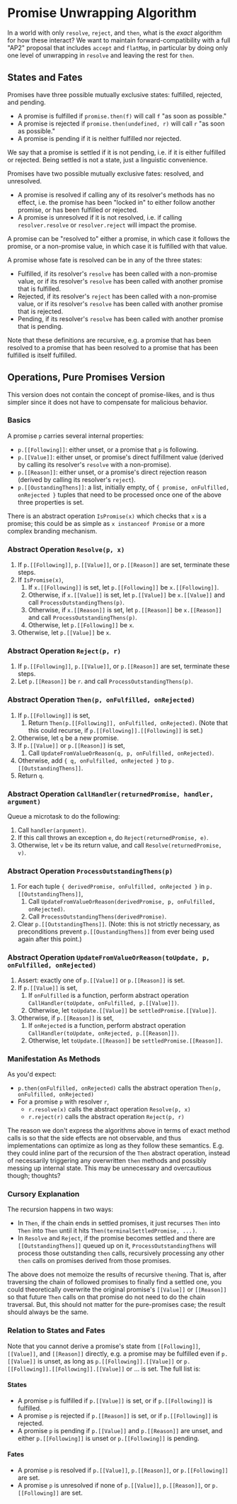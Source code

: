 # Promise Unwrapping Algorithm

In a world with only `resolve`, `reject`, and `then`, what is the *exact* algorithm for how these interact? We want to maintain forward-compatibility with a full "AP2" proposal that includes `accept` and `flatMap`, in particular by doing only one level of unwrapping in `resolve` and leaving the rest for `then`.

## States and Fates

Promises have three possible mutually exclusive states: fulfilled, rejected, and pending.

- A promise is fulfilled if `promise.then(f)` will call `f` "as soon as possible."
- A promise is rejected if `promise.then(undefined, r)` will call `r` "as soon as possible."
- A promise is pending if it is neither fulfilled nor rejected.

We say that a promise is settled if it is not pending, i.e. if it is either fulfilled or rejected. Being settled is not a state, just a linguistic convenience.

Promises have two possible mutually exclusive fates: resolved, and unresolved.

- A promise is resolved if calling any of its resolver's methods has no effect, i.e. the promise has been "locked in" to either follow another promise, or has been fulfilled or rejected.
- A promise is unresolved if it is not resolved, i.e. if calling `resolver.resolve` or `resolver.reject` will impact the promise.

A promise can be "resolved to" either a promise, in which case it follows the promise, or a non-promise value, in which case it is fulfilled with that value.

A promise whose fate is resolved can be in any of the three states:

- Fulfilled, if its resolver's `resolve` has been called with a non-promise value, or if its resolver's `resolve` has been called with another promise that is fulfilled.
- Rejected, if its resolver's `reject` has been called with a non-promise value, or if its resolver's `resolve` has been called with another promise that is rejected.
- Pending, if its resolver's `resolve` has been called with another promise that is pending.

Note that these definitions are recursive, e.g. a promise that has been resolved to a promise that has been resolved to a promise that has been fulfilled is itself fulfilled.

## Operations, Pure Promises Version

This version does not contain the concept of promise-likes, and is thus simpler since it does not have to compensate for malicious behavior.

### Basics

A promise `p` carries several internal properties:

- `p.[[Following]]`: either unset, or a promise that `p` is following.
- `p.[[Value]]`: either unset, or promise's direct fulfillment value (derived by calling its resolver's `resolve` with a non-promise).
- `p.[[Reason]]`: either unset, or a promise's direct rejection reason (derived by calling its resolver's `reject`).
- `p.[[OustandingThens]]`: a list, initially empty, of `{ promise, onFulfilled, onRejected }` tuples that need to be processed once one of the above three properties is set.

There is an abstract operation `IsPromise(x)` which checks that `x` is a promise; this could be as simple as `x instanceof Promise` or a more complex branding mechanism.

### Abstract Operation `Resolve(p, x)`

1. If `p.[[Following]]`, `p.[[Value]]`, or `p.[[Reason]]` are set, terminate these steps.
1. If `IsPromise(x)`,
   1. If `x.[[Following]]` is set, let `p.[[Following]]` be `x.[[Following]]`.
   1. Otherwise, if `x.[[Value]]` is set, let `p.[[Value]]` be `x.[[Value]]` and call `ProcessOutstandingThens(p)`.
   1. Otherwise, if `x.[[Reason]]` is set, let `p.[[Reason]]` be `x.[[Reason]]` and call `ProcessOutstandingThens(p)`.
   1. Otherwise, let `p.[[Following]]` be `x`.
1. Otherwise, let `p.[[Value]]` be `x`.

### Abstract Operation `Reject(p, r)`

1. If `p.[[Following]]`, `p.[[Value]]`, or `p.[[Reason]]` are set, terminate these steps.
1. Let `p.[[Reason]]` be `r`. and call `ProcessOutstandingThens(p)`.

### Abstract Operation `Then(p, onFulfilled, onRejected)`

1. If `p.[[Following]]` is set,
   1. Return `Then(p.[[Following]], onFulfilled, onRejected)`. (Note that this could recurse, if `p.[[Following]].[[Following]]` is set.)
1. Otherwise, let `q` be a new promise.
1. If `p.[[Value]]` or `p.[[Reason]]` is set,
   1. Call `UpdateFromValueOrReason(q, p, onFulfilled, onRejected)`.
1. Otherwise, add `{ q, onFulfilled, onRejected }` to `p.[[OutstandingThens]]`.
1. Return `q`.

### Abstract Operation `CallHandler(returnedPromise, handler, argument)`

Queue a microtask to do the following:

1. Call `handler(argument)`.
1. If this call throws an exception `e`, do `Reject(returnedPromise, e)`.
1. Otherwise, let `v` be its return value, and call `Resolve(returnedPromise, v)`.

### Abstract Operation `ProcessOutstandingThens(p)`

1. For each tuple `{ derivedPromise, onFulfilled, onRejected }` in `p.[[OutstandingThens]]`,
   1. Call `UpdateFromValueOrReason(derivedPromise, p, onFulfilled, onRejected)`.
   1. Call `ProcessOutstandingThens(derivedPromise)`.
1. Clear `p.[[OutstandingThens]]`. (Note: this is not strictly necessary, as preconditions prevent `p.[[OustandingThens]]` from ever being used again after this point.)

### Abstract Operation `UpdateFromValueOrReason(toUpdate, p, onFulfilled, onRejected)`

1. Assert: exactly one of `p.[[Value]]` or `p.[[Reason]]` is set.
1. If `p.[[Value]]` is set,
   1. If `onFulfilled` is a function, perform abstract operation `CallHandler(toUpdate, onFulfilled, p.[[Value]])`.
   1. Otherwise, let `toUpdate.[[Value]]` be `settledPromise.[[Value]]`.
1. Otherwise, if `p.[[Reason]]` is set,
   1. If `onRejected` is a function, perform abstract operation `CallHandler(toUpdate, onRejected, p.[[Reason]])`.
   1. Otherwise, let `toUpdate.[[Reason]]` be `settledPromise.[[Reason]]`.

### Manifestation As Methods

As you'd expect:

- `p.then(onFulfilled, onRejected)` calls the abstract operation `Then(p, onFulfilled, onRejected)`
- For a promise `p` with resolver `r`,
  - `r.resolve(x)` calls the abstract operation `Resolve(p, x)`
  - `r.reject(r)` calls the abstract operation `Reject(p, r)`

The reason we don't express the algorithms above in terms of exact method calls is so that the side effects are not observable, and thus implementations can optimize as long as they follow these semantics. E.g. they could inline part of the recursion of the `Then` abstract operation, instead of necessarily triggering any overwritten `then` methods and possibly messing up internal state. This may be unnecessary and overcautious though; thoughts?

### Cursory Explanation

The recursion happens in two ways:

- In `Then`, if the chain ends in settled promises, it just recurses `Then` into `Then` into `Then` until it hits `Then(terminalSettledPromise, ...)`.
- In `Resolve` and `Reject`, if the promise becomes settled and there are `[[OutstandingThens]]` queued up on it, `ProcessOutstandingThens` will process those outstanding `then` calls, recursively processing any other `then` calls on promises derived from those promises.

The above does not memoize the results of recursive `then`ing. That is, after traversing the chain of followed promises to finally find a settled one, you could theoretically overwrite the original promise's `[[Value]]` or `[[Reason]]` so that future `Then` calls on that promise do not need to do the chain traversal. But, this should not matter for the pure-promises case; the result should always be the same.
 
### Relation to States and Fates

Note that you cannot derive a promise's state from `[[Following]]`, `[[Value]]`, and `[[Reason]]` directly, e.g. a promise may be fulfilled even if `p.[[Value]]` is unset, as long as `p.[[Following]].[[Value]]` or `p.[[Following]].[[Following]].[[Value]]` or ... is set. The full list is:

#### States

- A promise `p` is fulfilled if `p.[[Value]]` is set, or if `p.[[Following]]` is fulfilled.
- A promise `p` is rejected if `p.[[Reason]]` is set, or if `p.[[Following]]` is rejected.
- A promise `p` is pending if `p.[[Value]]` and `p.[[Reason]]` are unset, and either `p.[[Following]]` is unset or `p.[[Following]]` is pending.

#### Fates

- A promise `p` is resolved if `p.[[Value]]`, `p.[[Reason]]`, or `p.[[Following]]` are set.
- A promise `p` is unresolved if none of `p.[[Value]]`, `p.[[Reason]]`, or `p.[[Following]]` are set.
